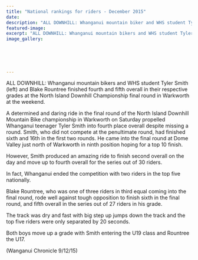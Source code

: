 ```yaml
---
title: "National rankings for riders - December 2015"
date: 
description: "ALL DOWNHILL: Whanganui mountain biker and WHS student Tyler Smith (left) finished fourth overall in his grade at the Nth Is Downhill Championship final round in Warkworth at the weekend."
featured-image: 
excerpt: "ALL DOWNHILL: Whanganui mountain bikers and WHS student Tyler Smith (left) and Blake Rountree finished fourth and fifth overall in their respective grades at the North Island Downhill Championship final round in Warkworth at the weekend."
image_gallery:
	
	
	
	
	
---
```


<p><span>ALL DOWNHILL: Whanganui mountain bikers and WHS student Tyler Smith (left) and Blake Rountree finished fourth and fifth overall in their respective grades at the North Island Downhill Championship final round in Warkworth at the weekend.</span></p>
<p>A determined and daring ride in the final round of the North Island Downhill Mountain Bike championship in Warkworth on Saturday propelled Whanganui teenager Tyler Smith into fourth place overall despite missing a round. Smith, who did not compete at the penultimate round, had finished sixth and 16th in the first two rounds. He came into the final round at Dome Valley just north of Warkworth in ninth position hoping for a top 10 finish.</p>
<p>However, Smith produced an amazing ride to finish second overall on the day and move up to fourth overall for the series out of 30 riders.</p>
<p>In fact, Whanganui ended the competition with two riders in the top five nationally.</p>
<p>Blake Rountree, who was one of three riders in third equal coming into the final round, rode well against tough opposition to finish sixth in the final round, and fifth overall in the series out of 27 riders in his grade.</p>
<p>The track was dry and fast with big step up jumps down the track and the top five riders were only separated by 20 seconds.</p>
<p>Both boys move up a grade with Smith entering the U19 class and Rountree the U17.</p>
<p>(Wanganui Chronicle 9/12/15)</p>

